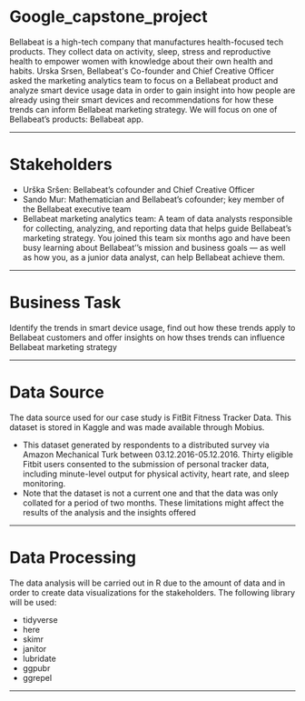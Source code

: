 # Google_capstone_project
Bellabeat is a high-tech company that manufactures health-focused tech products. They collect data on activity, sleep, stress and reproductive health to empower women with knowledge about their own health and habits. Urska Srsen, Bellabeat's Co-founder and Chief Creative Officer asked the marketing analytics team to focus on a Bellabeat product and analyze smart device usage data in order to gain insight into how people are already using their smart devices and recommendations for how these trends can inform Bellabeat marketing strategy. We will focus on one of Bellabeat’s products: Bellabeat app.

----
# Stakeholders
* Urška Sršen: Bellabeat’s cofounder and Chief Creative Officer
* Sando Mur: Mathematician and Bellabeat’s cofounder; key member of the Bellabeat executive team
* Bellabeat marketing analytics team: A team of data analysts responsible for collecting, analyzing, and reporting data that helps guide Bellabeat’s marketing strategy. You joined this team six months ago and have been busy learning about Bellabeat’’s mission and business goals — as well as how you, as a junior data analyst, can help Bellabeat achieve them.

----
# Business Task
Identify the trends in smart device usage, find out how these trends apply to Bellabeat customers and offer insights on how thses trends can influence Bellabeat marketing strategy

----
# Data Source
The data source used for our case study is FitBit Fitness Tracker Data. This dataset is stored in Kaggle and was made available through Mobius.
* This dataset generated by respondents to a distributed survey via Amazon Mechanical Turk between 03.12.2016-05.12.2016. Thirty eligible Fitbit users consented to the submission of personal tracker data, including minute-level output for physical activity, heart rate, and sleep monitoring.
* Note that the dataset is not a current one and that the data was only collated for a period of two months. These limitations might affect the results of the analysis and the insights offered

----
#  Data Processing 
The data analysis will be carried out in R due to the amount of data and in order to create data visualizations for the stakeholders. The following library will be used:
* tidyverse
* here
* skimr
* janitor
* lubridate
* ggpubr
* ggrepel

----



